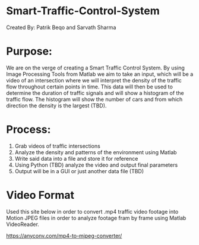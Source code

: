 # Smart-Traffic-Control-System

Created By: Patrik Beqo and Sarvath Sharma

# Purpose:
We are on the verge of creating a Smart Traffic Control System. By using Image Processing Tools from Matlab we aim to take an input, which will be a video of an intersection where we will interpret the density of the traffic flow throughout certain points in time. This data will then be used to determine the duration of traffic signals and will show a histogram of the traffic flow. The histogram will show the number of cars and from which direction the density is the largest (TBD). 

# Process:
1. Grab videos of traffic intersections
2. Analyze the density and patterns of the environment using Matlab
3. Write said data into a file and store it for reference
4. Using Python (TBD) analyze the video and output final parameters
5. Output will be in a GUI or just another data file (TBD)


# Video Format
Used this site below in order to  convert .mp4 traffic video footage into Motion JPEG files in order to analyze footage fram by frame using Matlab VideoReader.

https://anyconv.com/mp4-to-mjpeg-converter/
